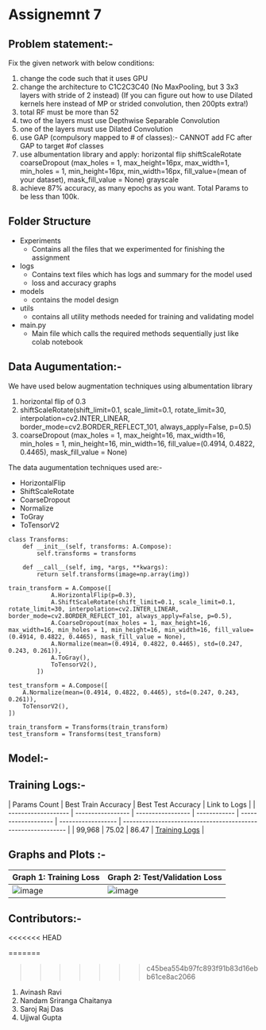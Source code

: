 # Assignemnt 7
## Problem statement:-

Fix the given network with below conditions:

1. change the code such that it uses GPU
2. change the architecture to C1C2C3C40 (No MaxPooling, but 3 3x3 layers with stride of 2 instead) (If you can figure out how to use Dilated kernels here instead of MP or strided convolution, then 200pts extra!)
3. total RF must be more than 52
4. two of the layers must use Depthwise Separable Convolution
5. one of the layers must use Dilated Convolution
6. use GAP (compulsory mapped to # of classes):- CANNOT add FC after GAP to target #of classes 
7. use albumentation library and apply:
   horizontal flip
   shiftScaleRotate 
   coarseDropout (max_holes = 1, max_height=16px, max_width=1, min_holes = 1, min_height=16px, min_width=16px, fill_value=(mean of your dataset), mask_fill_value = None)
   grayscale
8. achieve 87% accuracy, as many epochs as you want. Total Params to be less than 100k. 

## Folder Structure

* Experiments
  * Contains all the files that we experimented for finishing the assignment
* logs
  * Contains text files which has logs and summary for the model used
  * loss and accuracy graphs
* models
  * contains the model design
* utils
  * contains all utility methods needed for training and validating model
* main.py
  * Main file which calls the required methods sequentially just like colab notebook

## Data Augumentation:-
We have used below augmentation techniques using albumentation library
   1. horizontal flip of 0.3
   2. shiftScaleRotate(shift_limit=0.1, scale_limit=0.1, rotate_limit=30, interpolation=cv2.INTER_LINEAR, border_mode=cv2.BORDER_REFLECT_101, always_apply=False, p=0.5)
   3. coarseDropout (max_holes = 1, max_height=16, max_width=16, min_holes = 1, min_height=16, min_width=16, fill_value=(0.4914, 0.4822, 0.4465), mask_fill_value = None)

The data augumentation techniques used are:-
* HorizontalFlip
* ShiftScaleRotate
* CoarseDropout
* Normalize
* ToGray
* ToTensorV2

```
class Transforms:
    def __init__(self, transforms: A.Compose):
        self.transforms = transforms

    def __call__(self, img, *args, **kwargs):
        return self.transforms(image=np.array(img))

train_transform = A.Compose([
            A.HorizontalFlip(p=0.3),
            A.ShiftScaleRotate(shift_limit=0.1, scale_limit=0.1, rotate_limit=30, interpolation=cv2.INTER_LINEAR, border_mode=cv2.BORDER_REFLECT_101, always_apply=False, p=0.5),
            A.CoarseDropout(max_holes = 1, max_height=16, max_width=16, min_holes = 1, min_height=16, min_width=16, fill_value=(0.4914, 0.4822, 0.4465), mask_fill_value = None),
            A.Normalize(mean=(0.4914, 0.4822, 0.4465), std=(0.247, 0.243, 0.261)),
            A.ToGray(),
            ToTensorV2(),
        ])

test_transform = A.Compose([
    A.Normalize(mean=(0.4914, 0.4822, 0.4465), std=(0.247, 0.243, 0.261)),
    ToTensorV2(),
])

train_transform = Transforms(train_transform)
test_transform = Transforms(test_transform)
```
## Model:-

## Training Logs:-

| Params Count | Best Train Accuracy | Best Test Accuracy | Link to Logs                                                 |
| ------------------- | ----------------- | ----------------- | ------------ | ------------------- | ------------------ | ------------------------------------------------------------ |
| 99,968        | 75.02               | 86.47           | [Training Logs](https://github.com/NSR9/Extensive-Vision-AI/blob/main/Assignment_7/logs) |

## Graphs and Plots :-

| Graph 1: Training Loss  | Graph 2: Test/Validation Loss      |
| ------------------------------------------------------------ | ------------------------------------------------------------ |
| ![image](https://user-images.githubusercontent.com/51078583/121725761-4bb08000-cb07-11eb-98de-296e91f6a74b.png) | ![image](https://user-images.githubusercontent.com/51078583/121725803-59fe9c00-cb07-11eb-818f-ca5cb510792d.png) |

## Contributors:-
<<<<<<< HEAD

=======
>>>>>>> c45bea554b97fc893f91b83d16ebb61ce8ac2066
1. Avinash Ravi
2. Nandam Sriranga Chaitanya
3. Saroj Raj Das
4. Ujjwal Gupta
